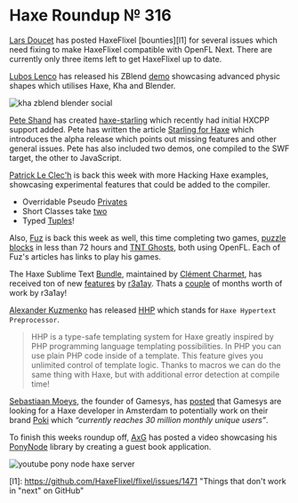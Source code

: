 [_template]: ../templates/roundup.html
[date]: / "2015-04-16 09:09:00"
[modified]: / "2015-04-21 11:09:00"
[published]: / "2015-04-22 14:00:00"
[“”]: a ""
# Haxe Roundup № 316

[Lars Doucet][tw1] has posted HaxeFlixel [bounties][l1] for several issues which
need fixing to make HaxeFlixel compatible with OpenFL Next. There are currently
only three items left to get HaxeFlixel up to date.

[Lubos Lenco][tw2] has released his ZBlend [demo][l2] showcasing advanced physic
shapes which utilises Haxe, Kha and Blender.

![kha zblend blender social](/img/316/zblend.png "@luboslenco using Kha and Blender to create advanced physic shapes.")

[Pete Shand][tw3] has created [haxe-starling][l3] which recently had initial HXCPP 
support added. Pete has written the article [Starling for Haxe][l4] which introduces
the alpha release which points out missing features and other general issues. Pete has
also included two demos, one compiled to the SWF target, the other to JavaScript.

[Patrick Le Clec'h][tw4] is back this week with more Hacking Haxe examples, showcasing
experimental features that could be added to the compiler.

+ Overridable Pseudo [Privates][l5]
+ Short Classes take [two][l6]
+ Typed [Tuples][l7]!

Also, [Fuz][tw5] is back this week as well, this time completing two games, [puzzle
blocks][l8] in less than 72 hours and [TNT Ghosts][l9], both using OpenFL. Each of
Fuz's articles has links to play his games.

The Haxe Sublime Text [Bundle][l10], maintained by [Clément Charmet][tw6], has received 
ton of new [features][l11] by [r3a1ay][gh1]. Thats a [couple][l12] of months worth
of work by r3a1ay!

[Alexander Kuzmenko][tw7] has released [HHP][l13] which stands for `Haxe Hypertext
Preprocessor`.

> HHP is a type-safe templating system for Haxe greatly inspired by PHP 
programming language templating possibilities. In PHP you can use plain PHP 
code inside of a template. This feature gives you unlimited control of template
logic. Thanks to macros we can do the same thing with Haxe, but with additional
error detection at compile time!

[Sebastiaan Moeys][tw8], the founder of Gamesys, has [posted][l15] that Gamesys are looking
for a Haxe developer in Amsterdam to potentially work on their brand [Poki][l14]
which _“currently reaches 30 million monthly unique users”_.

To finish this weeks roundup off, [AxG][tw9] has posted a video showcasing his
[PonyNode][l16] library by creating a guest book application.

![youtube pony node haxe server](7b6GQZ6NoWc)

[gh1]: https://github.com/r3a1ay "@r3a1ay"

[tw9]: https://twitter.com/axgord "@axgord"
[tw8]: https://twitter.com/seb_moeys "@seb_moeys"
[tw7]: https://twitter.com/RealyUniqueName "@RealyUniqueName"
[tw6]: https://twitter.com/clemenchar "@clemenchar"
[tw5]: https://twitter.com/fuz_games "@fuz_games"
[tw4]: https://twitter.com/pleclech "@pleclech"
[tw3]: https://twitter.com/peteshand "@peteshand"
[tw2]: https://twitter.com/luboslenco "@luboslenco"
[tw1]: https://twitter.com/larsiusprime "@larsiusprime"

[l16]: https://github.com/AxGord/PonyNode "PonyNode on GitHub"
[l15]: https://groups.google.com/d/msg/haxelang/7R_Z1zLPGxM/Zcp3TAldFcoJ "Looking for Haxe Developer in Asterdam"
[l14]: http://poki.com/ "Poki.com"
[l13]: https://github.com/RealyUniqueName/HHP "HHP on GitHub"
[l12]: https://github.com/clemos/haxe-sublime-bundle/commits/master?author=r3a1ay "r3a1ay Haxe Sublime Text Bundle commits on GitHub"
[l11]: https://github.com/clemos/haxe-sublime-bundle/wiki "Haxe Sublime Text Bundle Features on GitHub"
[l10]: https://github.com/clemos/haxe-sublime-bundle "Haxe Sublime Text Bundle on GitHub"
[l9]: https://fuzdevlog.wordpress.com/2015/04/17/haxe-challenge-game-8-completed/ "Haxe Challenge Game #8 Completed"
[l8]: https://fuzdevlog.wordpress.com/2015/04/14/haxe-challenge-game-7-completed/ "Haxe Challenge Game #7 Completed"
[l7]: http://hacking-haxe.atouchofcode.com/#Df6e1 "Typed Tuples"
[l6]: http://hacking-haxe.atouchofcode.com/#1F922 "Short Classes take two"
[l5]: http://hacking-haxe.atouchofcode.com/#C54ee "Overridable Pseudo Privates"
[l4]: http://blog.peteshand.net/starling-for-haxe/ "Starling for Haxe"
[l3]: https://github.com/peteshand/haxe-starling "Haxe-Starling on GitHub"
[l2]: http://zblend.org/examples/convex_hull_physics/ "Convex Hull Physics using ZBlend"
[l1]: https://github.com/HaxeFlixel/flixel/issues/1471 "Things that don't work in "next" on GitHub"